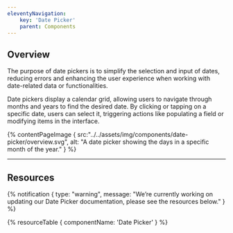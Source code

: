 ```yaml
---
eleventyNavigation:
    key: 'Date Picker'
    parent: Components
---
```


## Overview
The purpose of date pickers is to simplify the selection and input of dates, reducing errors and enhancing the user experience when working with date-related data or functionalities.

Date pickers display a calendar grid, allowing users to navigate through months and years to find the desired date. By clicking or tapping on a specific date, users can select it, triggering actions like populating a field or modifying items in the interface.

{% contentPageImage {
    src:"../../assets/img/components/date-picker/overview.svg",
    alt: "A date picker showing the days in a specific month of the year."
} %}

---

## Resources

{% notification {
  type: "warning",
  message: "We’re currently working on updating our Date Picker documentation, please see the resources below."
} %}

{% resourceTable {
    componentName: 'Date Picker'
} %}
